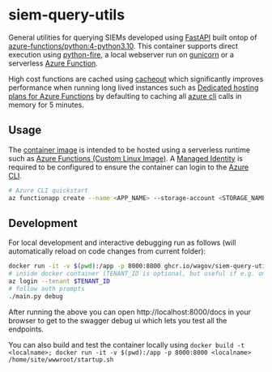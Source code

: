 # siem-query-utils
General utilities for querying SIEMs developed using [FastAPI](https://fastapi.tiangolo.com/) built ontop of [azure-functions/python:4-python3.10](https://mcr.microsoft.com/en-us/product/azure-functions/python/about). This container supports direct execution using [python-fire](https://github.com/google/python-fire), a local webserver run on [gunicorn](startup.sh) or a serverless [Azure Function](https://docs.microsoft.com/en-us/azure/azure-functions/functions-overview).

High cost functions are cached using [cacheout](https://github.com/dgilland/cacheout) which significantly improves performance when running long lived instances such as [Dedicated hosting plans for Azure Functions](https://docs.microsoft.com/en-us/azure/azure-functions/dedicated-plan) by defaulting to caching all [azure cli](https://pypi.org/project/azure-cli/) calls in memory for 5 minutes.

## Usage

The [container image](https://github.com/wagov/siem-query-utils/pkgs/container/siem-query-utils) is intended to be hosted using a serverless runtime such as [Azure Functions (Custom Linux Image)](https://docs.microsoft.com/en-us/azure/azure-functions/functions-create-function-linux-custom-image?tabs=in-process%2Cbash%2Cazure-cli&pivots=programming-language-other#create-and-configure-a-function-app-on-azure-with-the-image). A [Managed Identity](https://docs.microsoft.com/en-us/azure/app-service/overview-managed-identity) is required to be configured to ensure the container can login to the [Azure CLI](https://docs.microsoft.com/en-us/cli/azure/authenticate-azure-cli#sign-in-with-a-managed-identity).

```bash
# Azure CLI quickstart
az functionapp create --name <APP_NAME> --storage-account <STORAGE_NAME> --resource-group AzureFunctionsContainers-rg --plan myPremiumPlan --deployment-container-image-name ghcr.io/wagov/siem-query-utils:v1.1
```

## Development
For local development and interactive debugging run as follows (will automatically reload on code changes from current folder):
```bash
docker run -it -v $(pwd):/app -p 8000:8000 ghcr.io/wagov/siem-query-utils bash
# inside docker container (TENANT_ID is optional, but useful if e.g. one tenant has specific auth constraints).
az login --tenant $TENANT_ID
# follow auth prompts
./main.py debug
```
After running the above you can open http://localhost:8000/docs in your browser to get to the swagger debug ui which lets you test all the endpoints.

You can also build and test the container locally using `docker build -t <localname>; docker run -it -v $(pwd):/app -p 8000:8000 <localname> /home/site/wwwroot/startup.sh`
